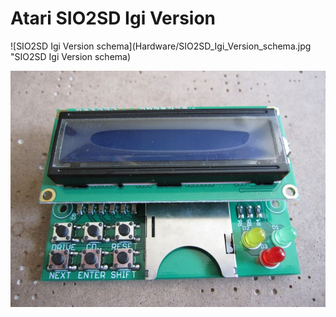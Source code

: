 # Atari SIO2SD Igi Version
![SIO2SD Igi Version schema](Hardware/SIO2SD_Igi_Version_schema.jpg "SIO2SD Igi Version schema)

![Atari SIO2SD front](Fotky_DPS_v1/SIO2SD_front.JPG "Atari SIO2SD front")
